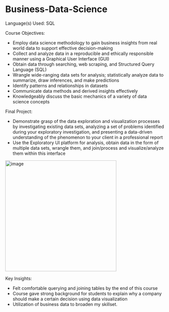 # Business-Data-Science

Language(s) Used: SQL

Course Objectives:
- Employ data science methodology to gain business insights from real world data to support effective decision-making
- Collect and analyze data in a reproducible and ethically responsible manner using a Graphical User Interface (GUI)
- Obtain data through searching, web scraping, and Structured Query Language (SQL)
- Wrangle wide-ranging data sets for analysis; statistically analyze data to summarize, draw inferences, and make predictions
- Identify patterns and relationships in datasets
- Communicate data methods and derived insights effectively
- Knowledgeably discuss the basic mechanics of a variety of data science concepts

Final Project:
- Demonstrate  grasp of the data exploration and visualization processes by investigating existing data sets, analyzing a set of problems identified during your exploratory
investigation, and presenting a data-driven understanding of the phenomenon to your client in a professional report
- Use the Exploratory UI platform for analysis, obtain data in the form of multiple data sets, wrangle them, and join/process and visualize/analyze them within this interface
<img width="352" alt="image" src="https://github.com/user-attachments/assets/7d1742db-f8ab-466d-a8c4-253155bb06bd" />

Key Insights:
- Felt comfortable querying and joining tables by the end of this course
- Course gave strong background for students to explain why a company should make a certain decision using data visualization
- Utilization of business data to broaden my skillset.


